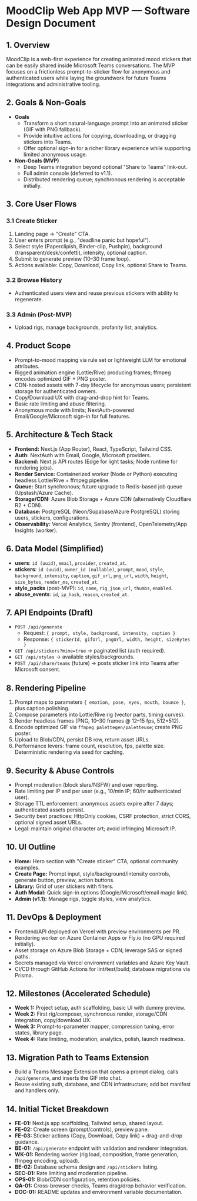 # MoodClip Web App MVP — Software Design Document

## 1. Overview
MoodClip is a web-first experience for creating animated mood stickers that can be easily shared inside Microsoft Teams conversations. The MVP focuses on a frictionless prompt-to-sticker flow for anonymous and authenticated users while laying the groundwork for future Teams integrations and administrative tooling.

## 2. Goals & Non-Goals
- **Goals**
  - Transform a short natural-language prompt into an animated sticker (GIF with PNG fallback).
  - Provide intuitive actions for copying, downloading, or dragging stickers into Teams.
  - Offer optional sign-in for a richer library experience while supporting limited anonymous usage.
- **Non-Goals (MVP)**
  - Deep Teams integration beyond optional "Share to Teams" link-out.
  - Full admin console (deferred to v1.1).
  - Distributed rendering queue; synchronous rendering is acceptable initially.

## 3. Core User Flows
### 3.1 Create Sticker
1. Landing page → "Create" CTA.
2. User enters prompt (e.g., "deadline panic but hopeful").
3. Select style (Paperclipish, Binder-clip, Pushpin), background (transparent/desk/confetti), intensity, optional caption.
4. Submit to generate preview (10–30 frame loop).
5. Actions available: Copy, Download, Copy link, optional Share to Teams.

### 3.2 Browse History
- Authenticated users view and reuse previous stickers with ability to regenerate.

### 3.3 Admin (Post-MVP)
- Upload rigs, manage backgrounds, profanity list, analytics.

## 4. Product Scope
- Prompt-to-mood mapping via rule set or lightweight LLM for emotional attributes.
- Rigged animation engine (Lottie/Rive) producing frames; ffmpeg encodes optimized GIF + PNG poster.
- CDN-hosted assets with 7-day lifecycle for anonymous users; persistent storage for authenticated owners.
- Copy/Download UX with drag-and-drop hint for Teams.
- Basic rate limiting and abuse filtering.
- Anonymous mode with limits; NextAuth-powered Email/Google/Microsoft sign-in for full features.

## 5. Architecture & Tech Stack
- **Frontend:** Next.js (App Router), React, TypeScript, Tailwind CSS.
- **Auth:** NextAuth with Email, Google, Microsoft providers.
- **Backend:** Next.js API routes (Edge for light tasks; Node runtime for rendering jobs).
- **Render Service:** Containerized worker (Node or Python) executing headless Lottie/Rive + ffmpeg pipeline.
- **Queue:** Start synchronous; future upgrade to Redis-based job queue (Upstash/Azure Cache).
- **Storage/CDN:** Azure Blob Storage + Azure CDN (alternatively Cloudflare R2 + CDN).
- **Database:** PostgreSQL (Neon/Supabase/Azure PostgreSQL) storing users, stickers, configurations.
- **Observability:** Vercel Analytics, Sentry (frontend), OpenTelemetry/App Insights (worker).

## 6. Data Model (Simplified)
- **users**: `id (uuid)`, `email`, `provider`, `created_at`.
- **stickers**: `id (uuid)`, `owner_id (nullable)`, `prompt`, `mood`, `style`, `background`, `intensity`, `caption`, `gif_url`, `png_url`, `width`, `height`, `size_bytes`, `render_ms`, `created_at`.
- **style_packs** (post-MVP): `id`, `name`, `rig_json_url`, `thumbs`, `enabled`.
- **abuse_events**: `id`, `ip_hash`, `reason`, `created_at`.

## 7. API Endpoints (Draft)
- `POST /api/generate`
  - Request: `{ prompt, style, background, intensity, caption }`
  - Response: `{ stickerId, gifUrl, pngUrl, width, height, sizeBytes }`
- `GET /api/stickers?mine=true` → paginated list (auth required).
- `GET /api/styles` → available styles/backgrounds.
- `POST /api/share/teams` (future) → posts sticker link into Teams after Microsoft consent.

## 8. Rendering Pipeline
1. Prompt maps to parameters `{ emotion, pose, eyes, mouth, bounce }`, plus caption polishing.
2. Compose parameters into Lottie/Rive rig (vector parts, timing curves).
3. Render headless frames (PNG, 10–30 frames @ 12–15 fps, 512×512).
4. Encode optimized GIF via `ffmpeg palettegen/paletteuse`; create PNG poster.
5. Upload to Blob/CDN, persist DB row, return asset URLs.
6. Performance levers: frame count, resolution, fps, palette size. Deterministic rendering via seed for caching.

## 9. Security & Abuse Controls
- Prompt moderation (block slurs/NSFW) and user reporting.
- Rate limiting per IP and per user (e.g., 10/min IP; 60/hr authenticated user).
- Storage TTL enforcement: anonymous assets expire after 7 days; authenticated assets persist.
- Security best practices: HttpOnly cookies, CSRF protection, strict CORS, optional signed asset URLs.
- Legal: maintain original character art; avoid infringing Microsoft IP.

## 10. UI Outline
- **Home:** Hero section with "Create sticker" CTA, optional community examples.
- **Create Page:** Prompt input, style/background/intensity controls, generate button, preview, action buttons.
- **Library:** Grid of user stickers with filters.
- **Auth Modal:** Quick sign-in options (Google/Microsoft/email magic link).
- **Admin (v1.1):** Manage rigs, toggle styles, view analytics.

## 11. DevOps & Deployment
- Frontend/API deployed on Vercel with preview environments per PR.
- Rendering worker on Azure Container Apps or Fly.io (no GPU required initially).
- Asset storage on Azure Blob Storage + CDN; leverage SAS or signed paths.
- Secrets managed via Vercel environment variables and Azure Key Vault.
- CI/CD through GitHub Actions for lint/test/build; database migrations via Prisma.

## 12. Milestones (Accelerated Schedule)
- **Week 1:** Project setup, auth scaffolding, basic UI with dummy preview.
- **Week 2:** First rig/composer, synchronous render, storage/CDN integration, copy/download UX.
- **Week 3:** Prompt-to-parameter mapper, compression tuning, error states, library page.
- **Week 4:** Rate limiting, moderation, analytics, polish, launch readiness.

## 13. Migration Path to Teams Extension
- Build a Teams Message Extension that opens a prompt dialog, calls `/api/generate`, and inserts the GIF into chat.
- Reuse existing auth, database, and CDN infrastructure; add bot manifest and handlers only.

## 14. Initial Ticket Breakdown
- **FE-01:** Next.js app scaffolding, Tailwind setup, shared layout.
- **FE-02:** Create screen (prompt/controls), preview pane.
- **FE-03:** Sticker actions (Copy, Download, Copy link) + drag-and-drop guidance.
- **BE-01:** `/api/generate` endpoint with validation and renderer integration.
- **WK-01:** Rendering worker (rig load, composition, frame generation, ffmpeg encoding, upload).
- **BE-02:** Database schema design and `/api/stickers` listing.
- **SEC-01:** Rate limiting and moderation pipeline.
- **OPS-01:** Blob/CDN configuration, retention policies.
- **QA-01:** Cross-browser checks, Teams drag/drop behavior verification.
- **DOC-01:** README updates and environment variable documentation.
